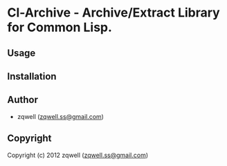# Cl-Archive - Archive/Extract Library for Common Lisp.

## Usage

## Installation

## Author

* zqwell (zqwell.ss@gmail.com)

## Copyright

Copyright (c) 2012 zqwell (zqwell.ss@gmail.com)

